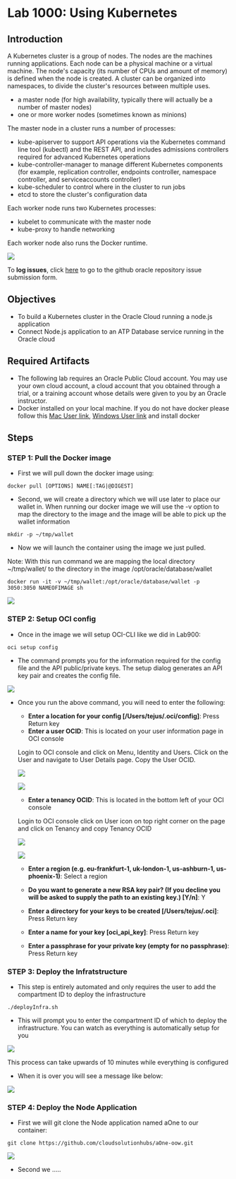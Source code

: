 # Lab 1000: Using Kubernetes

## Introduction

A Kubernetes cluster is a group of nodes. The nodes are the machines running applications. Each node can be a physical machine or a virtual machine. The node's capacity (its number of CPUs and amount of memory) is defined when the node is created. A cluster can be organized into namespaces, to divide the cluster's resources between multiple uses.

- a master node (for high availability, typically there will actually be a number of master nodes)
- one or more worker nodes (sometimes known as minions)

The master node in a cluster runs a number of processes:

- kube-apiserver to support API operations via the Kubernetes command line tool (kubectl) and the REST API, and includes admissions controllers required for advanced Kubernetes operations
- kube-controller-manager to manage different Kubernetes components (for example, replication controller, endpoints controller, namespace controller, and serviceaccounts controller)
- kube-scheduler to control where in the cluster to run jobs
- etcd to store the cluster's configuration data

Each worker node runs two Kubernetes processes:

- kubelet to communicate with the master node
- kube-proxy to handle networking

Each worker node also runs the Docker runtime.

![](./images/800/Picture300.png)


To **log issues**, click [here](https://github.com/cloudsolutionhubs/autonomous-transaction-processing/issues/new) to go to the github oracle repository issue submission form.

## Objectives

- To build a Kubernetes cluster in the Oracle Cloud running a node.js application
- Connect Node.js application to an ATP Database service running in the Oracle cloud

## Required Artifacts

-   The following lab requires an Oracle Public Cloud account. You may use your own cloud account, a cloud account that you obtained through a trial, or a training account whose details were given to you by an Oracle instructor.
- Docker installed on your local machine. If you do not have docker please follow this [Mac User link](https://docs.docker.com/docker-for-mac/install/), [Windows User link](https://docs.docker.com/docker-for-windows/install/) and install docker

## Steps

### **STEP 1: Pull the Docker image**

- First we will pull down the docker image using:


```
docker pull [OPTIONS] NAME[:TAG|@DIGEST]
```

- Second, we will create a directory which we will use later to place our wallet in. When running our docker image we will use the -v option to map the directory to the image and the image will be able to pick up the wallet information

```
mkdir -p ~/tmp/wallet
```

- Now we will launch the container using the image we just pulled.

Note: With this run command we are mapping the local directory ~/tmp/wallet/ to the directory in the image /opt/oracle/database/wallet

```
docker run -it -v ~/tmp/wallet:/opt/oracle/database/wallet -p 3050:3050 NAMEOFIMAGE sh
```

![](./images/1000/lab1000-1.png)

### **STEP 2: Setup OCI config**

- Once in the image we will setup OCI-CLI like we did in Lab900:

```
oci setup config
```

- The command prompts you for the information required for the config file and the API public/private keys. The setup dialog generates an API key pair and creates the config file.


![](./images/900/OCI-Setup-Config.png)

- Once you run the above command, you will need to enter the following:

    - **Enter a location for your config [/Users/tejus/.oci/config]**: Press Return key
    - **Enter a user OCID**: This is located on your user information page in OCI console

    Login to OCI console and click on Menu, Identity and Users. Click on the User and navigate to User Details page. Copy the User OCID.

    ![](./images/900/UserOCID1.png)

    ![](./images/900/UserOCID2.png)


    - **Enter a tenancy OCID**: This is located in the bottom left of your OCI console
    
    Login to OCI console click on User icon on top right corner on the page and click on Tenancy and copy Tenancy OCID

    ![](./images/900/TenancyOCID1.png)

    ![](./images/900/TenancyOCID2.png)

    - **Enter a region (e.g. eu-frankfurt-1, uk-london-1, us-ashburn-1, us-phoenix-1)**: Select a region

    - **Do you want to generate a new RSA key pair? (If you decline you will be asked to supply the path to an existing key.) [Y/n]**: Y
    - **Enter a directory for your keys to be created [/Users/tejus/.oci]**: Press Return key
    - **Enter a name for your key [oci_api_key]**: Press Return key
    - **Enter a passphrase for your private key (empty for no passphrase)**: Press Return key
    

### **STEP 3: Deploy the Infratstructure**

- This step is entirely automated and only requires the user to add the compartment ID to deploy the infrastructure

```
./deployInfra.sh
```

- This will prompt you to enter the compartment ID of which to deploy the infrastructure. You can watch as everything is automatically setup for you

![](./images/1000/lab1000-4.png)

This process can take upwards of 10 minutes while everything is configured

- When it is over you will see a message like below:

![](./images/1000/nodeUpdate.png)


### **STEP 4: Deploy the Node Application**

- First we will git clone the Node application named aOne to our container:

```
git clone https://github.com/cloudsolutionhubs/aOne-oow.git
```

![](./images/1000/gitCloneaOne.png)

- Second we .....









